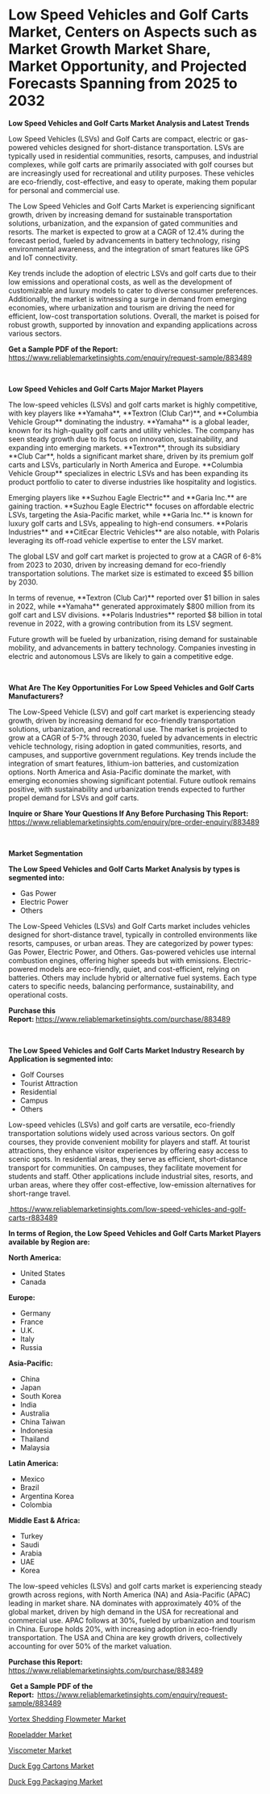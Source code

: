 <p><h1>Low Speed Vehicles and Golf Carts Market, Centers on Aspects such as Market Growth Market Share, Market Opportunity, and Projected Forecasts Spanning from 2025 to 2032</h1></p><p><strong>Low Speed Vehicles and Golf Carts Market Analysis and Latest Trends</strong></p>
<p><p>Low Speed Vehicles (LSVs) and Golf Carts are compact, electric or gas-powered vehicles designed for short-distance transportation. LSVs are typically used in residential communities, resorts, campuses, and industrial complexes, while golf carts are primarily associated with golf courses but are increasingly used for recreational and utility purposes. These vehicles are eco-friendly, cost-effective, and easy to operate, making them popular for personal and commercial use.</p><p>The Low Speed Vehicles and Golf Carts Market is experiencing significant growth, driven by increasing demand for sustainable transportation solutions, urbanization, and the expansion of gated communities and resorts. The market is expected to grow at a CAGR of 12.4% during the forecast period, fueled by advancements in battery technology, rising environmental awareness, and the integration of smart features like GPS and IoT connectivity.</p><p>Key trends include the adoption of electric LSVs and golf carts due to their low emissions and operational costs, as well as the development of customizable and luxury models to cater to diverse consumer preferences. Additionally, the market is witnessing a surge in demand from emerging economies, where urbanization and tourism are driving the need for efficient, low-cost transportation solutions. Overall, the market is poised for robust growth, supported by innovation and expanding applications across various sectors.</p></p>
<p><strong>Get a Sample PDF of the Report:&nbsp;</strong> <a href="https://www.reliablemarketinsights.com/enquiry/request-sample/883489?utm_campaign=2013&utm_medium=2&utm_source=Github&utm_content=ia&utm_term=23012025&utm_id=low-speed-vehicles-and-golf-carts">https://www.reliablemarketinsights.com/enquiry/request-sample/883489</a></p>
<p>&nbsp;</p>
<p><strong>Low Speed Vehicles and Golf Carts Major Market Players</strong></p>
<p><p>The low-speed vehicles (LSVs) and golf carts market is highly competitive, with key players like **Yamaha**, **Textron (Club Car)**, and **Columbia Vehicle Group** dominating the industry. **Yamaha** is a global leader, known for its high-quality golf carts and utility vehicles. The company has seen steady growth due to its focus on innovation, sustainability, and expanding into emerging markets. **Textron**, through its subsidiary **Club Car**, holds a significant market share, driven by its premium golf carts and LSVs, particularly in North America and Europe. **Columbia Vehicle Group** specializes in electric LSVs and has been expanding its product portfolio to cater to diverse industries like hospitality and logistics.</p><p>Emerging players like **Suzhou Eagle Electric** and **Garia Inc.** are gaining traction. **Suzhou Eagle Electric** focuses on affordable electric LSVs, targeting the Asia-Pacific market, while **Garia Inc.** is known for luxury golf carts and LSVs, appealing to high-end consumers. **Polaris Industries** and **CitEcar Electric Vehicles** are also notable, with Polaris leveraging its off-road vehicle expertise to enter the LSV market.</p><p>The global LSV and golf cart market is projected to grow at a CAGR of 6-8% from 2023 to 2030, driven by increasing demand for eco-friendly transportation solutions. The market size is estimated to exceed $5 billion by 2030.</p><p>In terms of revenue, **Textron (Club Car)** reported over $1 billion in sales in 2022, while **Yamaha** generated approximately $800 million from its golf cart and LSV divisions. **Polaris Industries** reported $8 billion in total revenue in 2022, with a growing contribution from its LSV segment.</p><p>Future growth will be fueled by urbanization, rising demand for sustainable mobility, and advancements in battery technology. Companies investing in electric and autonomous LSVs are likely to gain a competitive edge.</p></p>
<p>&nbsp;</p>
<p><strong>What Are The Key Opportunities For Low Speed Vehicles and Golf Carts Manufacturers?</strong></p>
<p><p>The Low-Speed Vehicle (LSV) and golf cart market is experiencing steady growth, driven by increasing demand for eco-friendly transportation solutions, urbanization, and recreational use. The market is projected to grow at a CAGR of 5-7% through 2030, fueled by advancements in electric vehicle technology, rising adoption in gated communities, resorts, and campuses, and supportive government regulations. Key trends include the integration of smart features, lithium-ion batteries, and customization options. North America and Asia-Pacific dominate the market, with emerging economies showing significant potential. Future outlook remains positive, with sustainability and urbanization trends expected to further propel demand for LSVs and golf carts.</p></p>
<p><strong>Inquire or Share Your Questions If Any Before Purchasing This Report:</strong> <a href="https://www.reliablemarketinsights.com/enquiry/pre-order-enquiry/883489?utm_campaign=2013&utm_medium=2&utm_source=Github&utm_content=ia&utm_term=23012025&utm_id=low-speed-vehicles-and-golf-carts">https://www.reliablemarketinsights.com/enquiry/pre-order-enquiry/883489</a></p>
<p>&nbsp;</p>
<p><strong>Market Segmentation</strong></p>
<p><strong>The Low Speed Vehicles and Golf Carts Market Analysis by types is segmented into:</strong></p>
<p><ul><li>Gas Power</li><li>Electric Power</li><li>Others</li></ul></p>
<p><p>The Low-Speed Vehicles (LSVs) and Golf Carts market includes vehicles designed for short-distance travel, typically in controlled environments like resorts, campuses, or urban areas. They are categorized by power types: Gas Power, Electric Power, and Others. Gas-powered vehicles use internal combustion engines, offering higher speeds but with emissions. Electric-powered models are eco-friendly, quiet, and cost-efficient, relying on batteries. Others may include hybrid or alternative fuel systems. Each type caters to specific needs, balancing performance, sustainability, and operational costs.</p></p>
<p><strong>Purchase this Report:&nbsp;</strong><a href="https://www.reliablemarketinsights.com/purchase/883489?utm_campaign=2013&utm_medium=2&utm_source=Github&utm_content=ia&utm_term=23012025&utm_id=low-speed-vehicles-and-golf-carts">https://www.reliablemarketinsights.com/purchase/883489</a></p>
<p>&nbsp;</p>
<p><strong>The Low Speed Vehicles and Golf Carts Market Industry Research by Application is segmented into:</strong></p>
<p><ul><li>Golf Courses</li><li>Tourist Attraction</li><li>Residential</li><li>Campus</li><li>Others</li></ul></p>
<p><p>Low-speed vehicles (LSVs) and golf carts are versatile, eco-friendly transportation solutions widely used across various sectors. On golf courses, they provide convenient mobility for players and staff. At tourist attractions, they enhance visitor experiences by offering easy access to scenic spots. In residential areas, they serve as efficient, short-distance transport for communities. On campuses, they facilitate movement for students and staff. Other applications include industrial sites, resorts, and urban areas, where they offer cost-effective, low-emission alternatives for short-range travel.</p></p>
<p><a href="https://www.reliablemarketinsights.com/low-speed-vehicles-and-golf-carts-r883489?utm_campaign=2013&utm_medium=2&utm_source=Github&utm_content=ia&utm_term=23012025&utm_id=low-speed-vehicles-and-golf-carts">&nbsp;https://www.reliablemarketinsights.com/low-speed-vehicles-and-golf-carts-r883489</a></p>
<p><strong>In terms of Region, the Low Speed Vehicles and Golf Carts Market Players available by Region are:</strong></p>
<p>
    <p> <strong> North America: </strong>
        <ul>
            <li>United States</li>
            <li>Canada</li>
        </ul>
        </p> 
    <p> <strong> Europe: </strong>
        <ul>
            <li>Germany</li>
            <li>France</li>
            <li>U.K.</li>
            <li>Italy</li>
            <li>Russia</li>
        </ul>
        </p> 
    <p> <strong> Asia-Pacific: </strong>
        <ul>
            <li>China</li>
            <li>Japan</li>
            <li>South Korea</li>
            <li>India</li>
            <li>Australia</li>
            <li>China Taiwan</li>
            <li>Indonesia</li>
            <li>Thailand</li>
            <li>Malaysia</li>
        </ul>
        </p> 
    <p> <strong> Latin America: </strong>
        <ul>
            <li>Mexico</li>
            <li>Brazil</li>
            <li>Argentina Korea</li>
            <li>Colombia</li>
        </ul>
        </p> 
    <p> <strong> Middle East & Africa: </strong>
        <ul>
            <li>Turkey</li>
            <li>Saudi</li>
            <li>Arabia</li>
            <li>UAE</li>
            <li>Korea</li>
        </ul>
    </p>
    </p>
<p><p>The low-speed vehicles (LSVs) and golf carts market is experiencing steady growth across regions, with North America (NA) and Asia-Pacific (APAC) leading in market share. NA dominates with approximately 40% of the global market, driven by high demand in the USA for recreational and commercial use. APAC follows at 30%, fueled by urbanization and tourism in China. Europe holds 20%, with increasing adoption in eco-friendly transportation. The USA and China are key growth drivers, collectively accounting for over 50% of the market valuation.</p></p>
<p><strong>Purchase this Report: </strong><a href="https://www.reliablemarketinsights.com/purchase/883489?utm_campaign=2013&utm_medium=2&utm_source=Github&utm_content=ia&utm_term=23012025&utm_id=low-speed-vehicles-and-golf-carts">https://www.reliablemarketinsights.com/purchase/883489</a></p>
<p>&nbsp;<strong>Get a Sample PDF of the Report:&nbsp;&nbsp;</strong><a href="https://www.reliablemarketinsights.com/enquiry/request-sample/883489?utm_campaign=2013&utm_medium=2&utm_source=Github&utm_content=ia&utm_term=23012025&utm_id=low-speed-vehicles-and-golf-carts">https://www.reliablemarketinsights.com/enquiry/request-sample/883489</a></p>
<p><strong></strong></p>
<p><p><a href="https://www.linkedin.com/pulse/vortex-shedding-flowmeter-market-expected-grow-141-cagr-from-2025-au8pf?utm_campaign=2013&utm_medium=2&utm_source=Github&utm_content=ia&utm_term=23012025&utm_id=low-speed-vehicles-and-golf-carts">Vortex Shedding Flowmeter Market</a></p><p><a href="https://www.linkedin.com/pulse/projected-growth-ropeladder-market-size-drivers-expected-jdmfe?utm_campaign=2013&utm_medium=2&utm_source=Github&utm_content=ia&utm_term=23012025&utm_id=low-speed-vehicles-and-golf-carts">Ropeladder Market</a></p><p><a href="https://www.linkedin.com/pulse/viscometer-market-outlook-strategic-insights-forecasted-cagr-ytf9c?utm_campaign=2013&utm_medium=2&utm_source=Github&utm_content=ia&utm_term=23012025&utm_id=low-speed-vehicles-and-golf-carts">Viscometer Market</a></p><p><a href="https://www.linkedin.com/pulse/thorough-examination-global-duck-egg-cartons-market-size-focus-8ptjc?utm_campaign=2013&utm_medium=2&utm_source=Github&utm_content=ia&utm_term=23012025&utm_id=low-speed-vehicles-and-golf-carts">Duck Egg Cartons Market</a></p><p><a href="https://www.linkedin.com/pulse/duck-egg-packaging-market-report-projected-124-cagr-key-insights-s6vkf?utm_campaign=2013&utm_medium=2&utm_source=Github&utm_content=ia&utm_term=23012025&utm_id=low-speed-vehicles-and-golf-carts">Duck Egg Packaging Market</a></p></p>